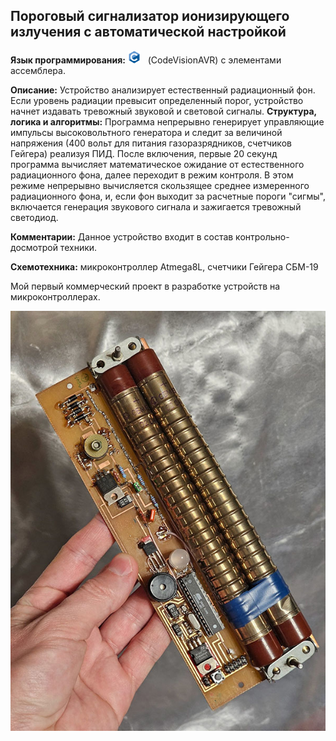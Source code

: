 ## Пороговый сигнализатор ионизирующего излучения с автоматической настройкой

**Язык программирования:** <img src="https://github.com/devicons/devicon/blob/master/icons/c/c-original.svg" title="C" alt="C" width="20" height="20"/> &nbsp; (CodeVisionAVR) с элементами ассемблера.

**Описание:** Устройство анализирует естественный радиационный фон. Если уровень радиации превысит определенный порог, устройство начнет издавать тревожный звуковой и световой сигналы.
**Структура, логика и алгоритмы:** Программа непрерывно генерирует управляющие импульсы высоковольтного генератора и следит за величиной напряжения (400 вольт для питания газоразрядников, счетчиков Гейгера) реализуя ПИД. После включения, первые 20 секунд программа вычисляет математическое ожидание от естественного радиационного фона, далее переходит в режим контроля. В этом режиме непрерывно вычисляется скользящее среднее измеренного радиационного фона, и, если фон выходит за расчетные пороги "сигмы", включается генерация звукового сигнала и зажигается тревожный светодиод. 

**Комментарии:** Данное устройство входит в состав контрольно-досмотрой техники.

**Схемотехника:** микроконтроллер Atmega8L, счетчики Гейгера СБМ-19
  
 Мой первый коммерческий проект в разработке устройств на микроконтроллерах.

 ![Внешний вид устройства сигрализатора ионизирующего излучения](https://github.com/Dangerwind/RadiationControl/blob/main/img/RadiationControl.jpg)

